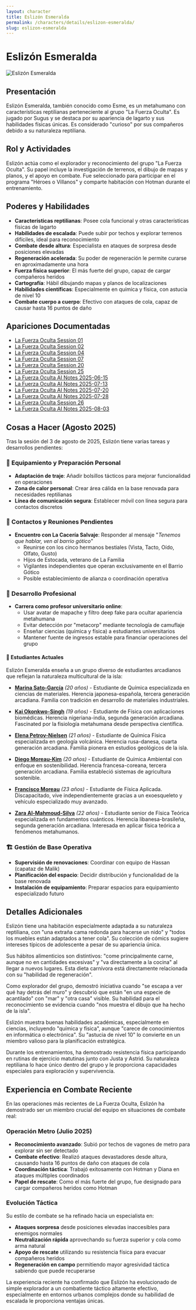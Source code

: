 ```yaml
---
layout: character
title: Eslizón Esmeralda
permalink: /characters/details/eslizon-esmeralda/
slug: eslizon-esmeralda
---
```


# Eslizón Esmeralda

<div class="character-photo">
  <img src="{{ site.baseurl }}/assets/img/characters/Eslizon%20Esmeralda.png" alt="Eslizón Esmeralda" />
</div>

## Presentación
Eslizón Esmeralda, también conocido como Esme, es un metahumano con características reptilianas perteneciente al grupo "La Fuerza Oculta". Es jugado por Sugus y se destaca por su apariencia de lagarto y sus habilidades físicas únicas. Es considerado "curioso" por sus compañeros debido a su naturaleza reptiliana.

## Rol y Actividades
Eslizón actúa como el explorador y reconocimiento del grupo "La Fuerza Oculta". Su papel incluye la investigación de terrenos, el dibujo de mapas y planos, y el apoyo en combate. Fue seleccionado para participar en el programa "Héroes o Villanos" y comparte habitación con Hotman durante el entrenamiento.

## Poderes y Habilidades
- **Características reptilianas**: Posee cola funcional y otras características físicas de lagarto
- **Habilidades de escalada**: Puede subir por techos y explorar terrenos difíciles, ideal para reconocimiento
- **Combate desde altura**: Especialista en ataques de sorpresa desde posiciones elevadas
- **Regeneración acelerada**: Su poder de regeneración le permite curarse en aproximadamente una hora
- **Fuerza física superior**: El más fuerte del grupo, capaz de cargar compañeros heridos
- **Cartografía**: Hábil dibujando mapas y planos de localizaciones
- **Habilidades científicas**: Especialmente en química y física, con astucia de nivel 10
- **Combate cuerpo a cuerpo**: Efectivo con ataques de cola, capaz de causar hasta 16 puntos de daño

## Apariciones Documentadas
- [La Fuerza Oculta Session 01](../../campaigns/la-fuerza-oculta/manual-notes/session-01.md)
- [La Fuerza Oculta Session 02](../../campaigns/la-fuerza-oculta/manual-notes/session-02.md)
- [La Fuerza Oculta Session 04](../../campaigns/la-fuerza-oculta/manual-notes/session-04.md)
- [La Fuerza Oculta Session 07](../../campaigns/la-fuerza-oculta/manual-notes/session-07.md)
- [La Fuerza Oculta Session 20](../../campaigns/la-fuerza-oculta/manual-notes/session-20.md)
- [La Fuerza Oculta Session 25](../../campaigns/la-fuerza-oculta/manual-notes/session-25.md)
- [La Fuerza Oculta AI Notes 2025-06-15](../../campaigns/la-fuerza-oculta/ai-notes/2025-06-15-gemini-notes.md)
- [La Fuerza Oculta AI Notes 2025-07-13](../../campaigns/la-fuerza-oculta/ai-notes/2025-07-13-gemini-notes.md)
- [La Fuerza Oculta AI Notes 2025-07-20](../../campaigns/la-fuerza-oculta/ai-notes/2025-07-20-gemini-notes.md)
- [La Fuerza Oculta AI Notes 2025-07-28](../../campaigns/la-fuerza-oculta/ai-notes/2025-07-28-gemini-notes.md)
- [La Fuerza Oculta Session 26](../../campaigns/la-fuerza-oculta/manual-notes/session-26-2025-08-03.md)
- [La Fuerza Oculta AI Notes 2025-08-03](../../campaigns/la-fuerza-oculta/ai-notes/2025-08-03-gemini-notes.md)

## Cosas a Hacer (Agosto 2025)

Tras la sesión del 3 de agosto de 2025, Eslizón tiene varias tareas y desarrollos pendientes:

### **🦎 Equipamiento y Preparación Personal**
- **Adaptación de traje**: Añadir bolsillos tácticos para mejorar funcionalidad en operaciones
- **Zona de calor personal**: Crear área cálida en la base renovada para necesidades reptilianas
- **Línea de comunicación segura**: Establecer móvil con línea segura para contactos discretos

### **👥 Contactos y Reuniones Pendientes**
- **Encuentro con La Cacería Salvaje**: Responder al mensaje "*Tenemos que hablar, ven al barrio gótico*"
  - Reunirse con los cinco hermanos bestiales (Vista, Tacto, Oído, Olfato, Gusto)
  - Hijos de Estocada, veterano de La Familia
  - Vigilantes independientes que operan exclusivamente en el Barrio Gótico
  - Posible establecimiento de alianza o coordinación operativa

### **💼 Desarrollo Profesional**
- **Carrera como profesor universitario online**: 
  - Usar avatar de mapache y filtro deep fake para ocultar apariencia metahumana
  - Evitar detección por "metacorp" mediante tecnología de camuflaje
  - Enseñar ciencias (química y física) a estudiantes universitarios
  - Mantener fuente de ingresos estable para financiar operaciones del grupo

#### **👥 Estudiantes Actuales**
Eslizón Esmeralda enseña a un grupo diverso de estudiantes arcadianos que reflejan la naturaleza multicultural de la isla:


- **[Marina Sato-García](marina-sato-garcia.md)** *(20 años)* - Estudiante de Química especializada en ciencias de materiales. Herencia japonesa-española, tercera generación arcadiana. Familia con tradición en desarrollo de materiales industriales.

- **[Kai Okonkwo-Singh](kai-okonkwo-singh.md)** *(19 años)* - Estudiante de Física con aplicaciones biomédicas. Herencia nigeriana-india, segunda generación arcadiana. Fascinated por la fisiología metahumana desde perspectiva científica.

- **[Elena Petrov-Nielsen](elena-petrov-nielsen.md)** *(21 años)* - Estudiante de Química Física especializada en geología volcánica. Herencia rusa-danesa, cuarta generación arcadiana. Familia pionera en estudios geológicos de la isla.

- **[Diego Moreau-Kim](diego-moreau-kim.md)** *(20 años)* - Estudiante de Química Ambiental con enfoque en sostenibilidad. Herencia francesa-coreana, tercera generación arcadiana. Familia estableció sistemas de agricultura sostenible.

- **[Francisco Moreau](francisco-moreau.md)** *(23 años)* - Estudiante de Física Aplicada. Discapacitado, vive independientemente gracias a un exoesqueleto y vehículo especializado muy avanzado.

- **[Zara Al-Mahmoud-Silva](zara-al-mahmoud-silva.md)** *(22 años)* - Estudiante senior de Física Teórica especializada en fundamentos cuánticos. Herencia libanesa-brasileña, segunda generación arcadiana. Interesada en aplicar física teórica a fenómenos metahumanos.

### **🏗️ Gestión de Base Operativa**
- **Supervisión de renovaciones**: Coordinar con equipo de Hassan (capataz de Malik)
- **Planificación del espacio**: Decidir distribución y funcionalidad de la base renovada
- **Instalación de equipamiento**: Preparar espacios para equipamiento especializado futuro

## Detalles Adicionales
Eslizón tiene una habitación especialmente adaptada a su naturaleza reptiliana, con "una extraña cama redonda para hacerse un nido" y "todos los muebles están adaptados a tener cola". Su colección de cómics sugiere intereses típicos de adolescente a pesar de su apariencia única.

Sus hábitos alimenticios son distintivos: "come principalmente carne, aunque no en cantidades excesivas" y "va directamente a la cocina" al llegar a nuevos lugares. Esta dieta carnívora está directamente relacionada con su "habilidad de regeneración".

Como explorador del grupo, demostró iniciativa cuando "se escapa a ver qué hay detrás del muro" y descubrió que están "en una especie de acantilado" con "mar" y "otra casa" visible. Su habilidad para el reconocimiento se evidencia cuando "nos muestra el dibujo que ha hecho de la isla".

Eslizón muestra buenas habilidades académicas, especialmente en ciencias, incluyendo "química y física", aunque "carece de conocimientos en informática o electrónica". Su "astucia de nivel 10" lo convierte en un miembro valioso para la planificación estratégica.

Durante los entrenamientos, ha demostrado resistencia física participando en rutinas de ejercicio matutinas junto con Justa y Astrid. Su naturaleza reptiliana lo hace único dentro del grupo y le proporciona capacidades especiales para exploración y supervivencia.

## Experiencia en Combate Reciente

En las operaciones más recientes de La Fuerza Oculta, Eslizón ha demostrado ser un miembro crucial del equipo en situaciones de combate real:

### Operación Metro (Julio 2025)
- **Reconocimiento avanzado**: Subió por techos de vagones de metro para explorar sin ser detectado
- **Combate efectivo**: Realizó ataques devastadores desde altura, causando hasta 16 puntos de daño con ataques de cola
- **Coordinación táctica**: Trabajó exitosamente con Hotman y Diana en ataques múltiples coordinados
- **Papel de rescate**: Como el más fuerte del grupo, fue designado para cargar compañeros heridos como Hotman

### Evolución Táctica
Su estilo de combate se ha refinado hacia un especialista en:
- **Ataques sorpresa** desde posiciones elevadas inaccesibles para enemigos normales
- **Neutralización rápida** aprovechando su fuerza superior y cola como arma natural
- **Apoyo de rescate** utilizando su resistencia física para evacuar compañeros heridos
- **Regeneración en campo** permitiendo mayor agresividad táctica sabiendo que puede recuperarse

La experiencia reciente ha confirmado que Eslizón ha evolucionado de simple explorador a un combatiente táctico altamente efectivo, especialmente en entornos urbanos complejos donde su habilidad de escalada le proporciona ventajas únicas.